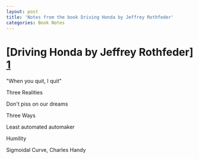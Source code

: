 ```yaml
---
layout: post
title: 'Notes from the book Driving Honda by Jeffrey Rothfeder'
categories: Book Notes 
---
```


# [Driving Honda by Jeffrey Rothfeder] [1]

"When you quit, I quit"

Three Realities

Don't piss on our dreams

Three Ways

Least automated automaker

Humility

Sigmoidal Curve, Charles Handy

[1]: https://read.amazon.in/kp/embed?asin=B00HTSZXBW&preview=newtab&linkCode=kpe&ref_=cm_sw_r_kb_dp_W4o9xb93BRR0Z
